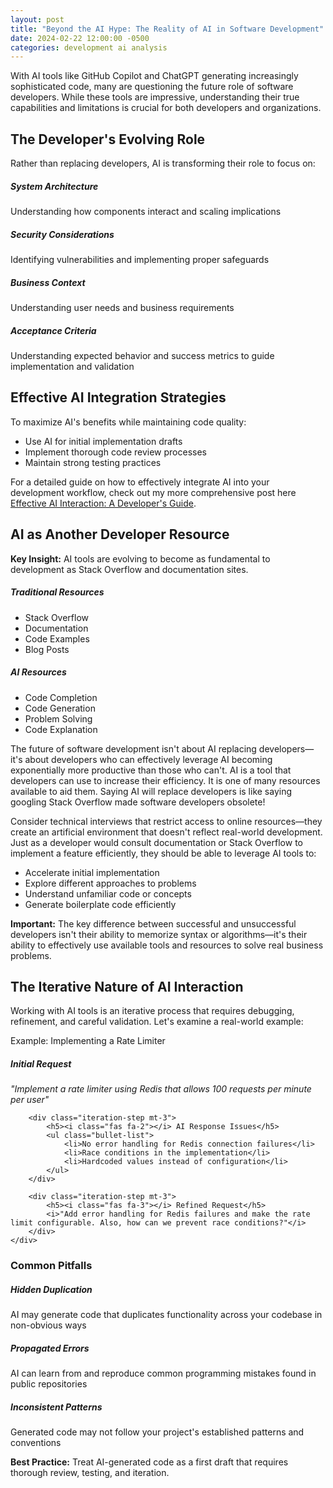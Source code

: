 ```yaml
---
layout: post
title: "Beyond the AI Hype: The Reality of AI in Software Development"
date: 2024-02-22 12:00:00 -0500
categories: development ai analysis
---
```


<div class="text-center mb-4">
    <i class="fas fa-robot fa-4x text-info"></i>
    <i class="fas fa-not-equal fa-2x mx-3"></i>
    <i class="fas fa-user-tie fa-4x text-warning"></i>
</div>

<p class="lead">
    With AI tools like GitHub Copilot and ChatGPT generating increasingly sophisticated code, many are questioning the future role of software developers. While these tools are impressive, understanding their true capabilities and limitations is crucial for both developers and organizations.
</p>

<!--more-->

<h2><i class="fas fa-brain"></i> The Developer's Evolving Role</h2>

<p>Rather than replacing developers, AI is transforming their role to focus on:</p>

<div class="row mb-4">
    <div class="col-md-4">
        <div class="card">
            <div class="card-body">
                <h5 class="card-title"><i class="fas fa-sitemap"></i> System Architecture</h5>
                <p class="card-text">Understanding how components interact and scaling implications</p>
            </div>
        </div>
    </div>
    <div class="col-md-4">
        <div class="card">
            <div class="card-body">
                <h5 class="card-title"><i class="fas fa-shield-alt"></i> Security Considerations</h5>
                <p class="card-text">Identifying vulnerabilities and implementing proper safeguards</p>
            </div>
        </div>
    </div>
    <div class="col-md-4">
        <div class="card">
            <div class="card-body">
                <h5 class="card-title"><i class="fas fa-users"></i> Business Context</h5>
                <p class="card-text">Understanding user needs and business requirements</p>
            </div>
        </div>
    </div>
   <div class="col-md-4 mt-4">
        <div class="card">
            <div class="card-body">
                <h5 class="card-title"><i class="fas fa-clipboard-check"></i> Acceptance Criteria</h5>
                <p class="card-text">Understanding expected behavior and success metrics to guide implementation and validation</p>
            </div>
        </div>
    </div>
</div>

<h2><i class="fas fa-tools"></i> Effective AI Integration Strategies</h2>

<p>To maximize AI's benefits while maintaining code quality:</p>

<ul class="bullet-list">
    <li>Use AI for initial implementation drafts</li>
    <li>Implement thorough code review processes</li>
    <li>Maintain strong testing practices</li>
</ul>

<p class="text-justify">
    For a detailed guide on how to effectively integrate AI into your development workflow, check out my more comprehensive post here 
    <a href="/blog/2025/02/22/effective-ai-interaction/">Effective AI Interaction: A Developer's Guide</a>.
</p>

<h2><i class="fas fa-tools"></i> AI as Another Developer Resource</h2>

<div class="alert alert-info" role="alert">
    <i class="fas fa-lightbulb"></i> <strong>Key Insight:</strong> AI tools are evolving to become as fundamental to development as Stack Overflow and documentation sites.
</div>

<div class="row mb-4">
    <div class="col-md-6">
        <div class="card">
            <div class="card-body">
                <h5 class="card-title"><i class="fas fa-search"></i> Traditional Resources</h5>
                <ul class="list-unstyled">
                    <li><i class="fas fa-check text-success mr-2"></i> Stack Overflow</li>
                    <li><i class="fas fa-check text-success mr-2"></i> Documentation</li>
                    <li><i class="fas fa-check text-success mr-2"></i> Code Examples</li>
                    <li><i class="fas fa-check text-success mr-2"></i> Blog Posts</li>
                </ul>
            </div>
        </div>
    </div>
    <div class="col-md-6">
        <div class="card">
            <div class="card-body">
                <h5 class="card-title"><i class="fas fa-robot"></i> AI Resources</h5>
                <ul class="list-unstyled">
                    <li><i class="fas fa-check text-success mr-2"></i> Code Completion</li>
                    <li><i class="fas fa-check text-success mr-2"></i> Code Generation</li>
                    <li><i class="fas fa-check text-success mr-2"></i> Problem Solving</li>
                    <li><i class="fas fa-check text-success mr-2"></i> Code Explanation</li>
                </ul>
            </div>
        </div>
    </div>
</div>

<p class="text-justify">
    The future of software development isn't about AI replacing developers—it's about developers who can effectively leverage AI becoming exponentially more productive than those who can't. AI is a tool that developers can use to increase their efficiency. It is one of many resources available to aid them. Saying AI will replace developers is like saying googling Stack Overflow made software developers obsolete!
</p>

<p class="text-justify">
    Consider technical interviews that restrict access to online resources—they create an artificial environment that doesn't reflect real-world development. Just as a developer would consult documentation or Stack Overflow to implement a feature efficiently, they should be able to leverage AI tools to:
</p>

<ul class="bullet-list">
    <li>Accelerate initial implementation</li>
    <li>Explore different approaches to problems</li>
    <li>Understand unfamiliar code or concepts</li>
    <li>Generate boilerplate code efficiently</li>
</ul>

<div class="alert alert-warning" role="alert">
    <i class="fas fa-exclamation-triangle"></i> <strong>Important:</strong> The key difference between successful and unsuccessful developers isn't their ability to memorize syntax or algorithms—it's their ability to effectively use available tools and resources to solve real business problems.
</div>

<h2><i class="fas fa-sync"></i> The Iterative Nature of AI Interaction</h2>

<p class="text-justify">
    Working with AI tools is an iterative process that requires debugging, refinement, and careful validation. Let's examine a real-world example:
</p>

<div class="card mb-4">
    <div class="card-header">
        <i class="fas fa-code"></i> Example: Implementing a Rate Limiter
    </div>
    <div class="card-body">
        <div class="iteration-step">
            <h5><i class="fas fa-1"></i> Initial Request</h5>
            <i>"Implement a rate limiter using Redis that allows 100 requests per minute per user"</i>
        </div>
        
        <div class="iteration-step mt-3">
            <h5><i class="fas fa-2"></i> AI Response Issues</h5>
            <ul class="bullet-list">
                <li>No error handling for Redis connection failures</li>
                <li>Race conditions in the implementation</li>
                <li>Hardcoded values instead of configuration</li>
            </ul>
        </div>

        <div class="iteration-step mt-3">
            <h5><i class="fas fa-3"></i> Refined Request</h5>
            <i>"Add error handling for Redis failures and make the rate limit configurable. Also, how can we prevent race conditions?"</i>
        </div>
    </div>
</div>

<h3><i class="fas fa-exclamation-circle"></i> Common Pitfalls</h3>

<div class="row mb-4">
    <div class="col-md-4">
        <div class="card h-100">
            <div class="card-body">
                <h5 class="card-title"><i class="fas fa-copy"></i> Hidden Duplication</h5>
                <p class="card-text">AI may generate code that duplicates functionality across your codebase in non-obvious ways</p>
            </div>
        </div>
    </div>
    <div class="col-md-4">
        <div class="card h-100">
            <div class="card-body">
                <h5 class="card-title"><i class="fas fa-bug"></i> Propagated Errors</h5>
                <p class="card-text">AI can learn from and reproduce common programming mistakes found in public repositories</p>
            </div>
        </div>
    </div>
    <div class="col-md-4">
        <div class="card h-100">
            <div class="card-body">
                <h5 class="card-title"><i class="fas fa-random"></i> Inconsistent Patterns</h5>
                <p class="card-text">Generated code may not follow your project's established patterns and conventions</p>
            </div>
        </div>
    </div>
</div>

<div class="alert alert-warning" role="alert">
    <i class="fas fa-lightbulb"></i> <strong>Best Practice:</strong> 
    Treat AI-generated code as a first draft that requires thorough review, testing, and iteration.
</div>

<div class="text-center my-4">
    <i class="fas fa-robot fa-3x text-info"></i>
    <i class="fas fa-plus fa-2x mx-3"></i>
    <i class="fas fa-user-tie fa-3x text-success"></i>
    <i class="fas fa-equals fa-2x mx-3"></i>
    <i class="fas fa-star fa-3x text-warning"></i>
</div>
